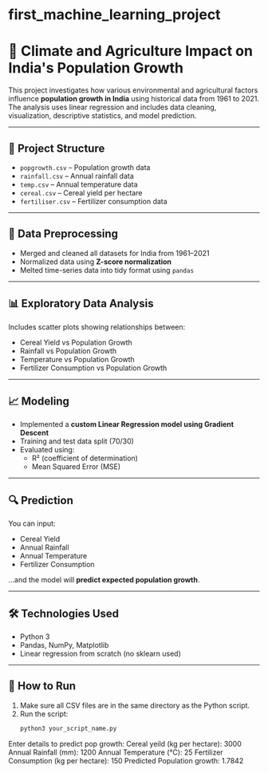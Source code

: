 # first_machine_learning_project

# 🌾 Climate and Agriculture Impact on India's Population Growth

This project investigates how various environmental and agricultural factors influence **population growth in India** using historical data from 1961 to 2021. The analysis uses linear regression and includes data cleaning, visualization, descriptive statistics, and model prediction.

---

## 📂 Project Structure

- `popgrowth.csv` – Population growth data
- `rainfall.csv` – Annual rainfall data
- `temp.csv` – Annual temperature data
- `cereal.csv` – Cereal yield per hectare
- `fertiliser.csv` – Fertilizer consumption data

---

## 🧹 Data Preprocessing

- Merged and cleaned all datasets for India from 1961–2021
- Normalized data using **Z-score normalization**
- Melted time-series data into tidy format using `pandas`

---

## 📊 Exploratory Data Analysis

Includes scatter plots showing relationships between:
- Cereal Yield vs Population Growth
- Rainfall vs Population Growth
- Temperature vs Population Growth
- Fertilizer Consumption vs Population Growth

---

## 📈 Modeling

- Implemented a **custom Linear Regression model using Gradient Descent**
- Training and test data split (70/30)
- Evaluated using:
  - R² (coefficient of determination)
  - Mean Squared Error (MSE)

---

## 🔍 Prediction

You can input:
- Cereal Yield
- Annual Rainfall
- Annual Temperature
- Fertilizer Consumption

...and the model will **predict expected population growth**.

---

## 🛠️ Technologies Used

- Python 3
- Pandas, NumPy, Matplotlib
- Linear regression from scratch (no sklearn used)

---

## 🚀 How to Run

1. Make sure all CSV files are in the same directory as the Python script.
2. Run the script:
   ```bash
   python3 your_script_name.py

Enter details to predict pop growth:
Cereal yeild (kg per hectare): 3000
Annual Rainfall (mm): 1200
Annual Temperature (°C): 25
Fertilizer Consumption (kg per hectare): 150
Predicted Population growth: 1.7842

